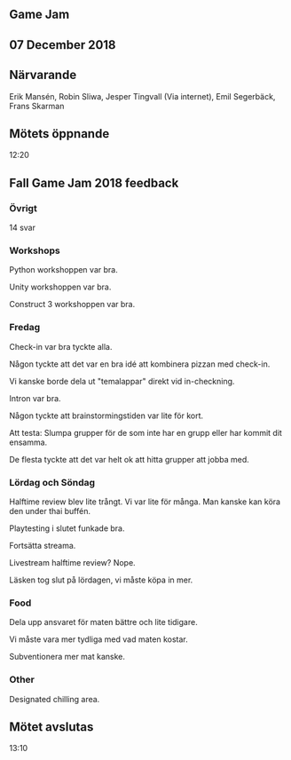 ## Game Jam
## 07 December 2018

## Närvarande
Erik Mansén, Robin Sliwa, Jesper Tingvall (Via internet), Emil Segerbäck, Frans Skarman

## Mötets öppnande
12:20

## Fall Game Jam 2018 feedback
### Övrigt
14 svar

### Workshops
Python workshoppen var bra.

Unity workshoppen var bra.

Construct 3 workshoppen var bra.

### Fredag
Check-in var bra tyckte alla.

Någon tyckte att det var en bra idé att kombinera pizzan med check-in.

Vi kanske borde dela ut "temalappar" direkt vid in-checkning.

Intron var bra.

Någon tyckte att brainstormingstiden var lite för kort.

Att testa: Slumpa grupper för de som inte har en grupp eller har kommit dit ensamma.

De flesta tyckte att det var helt ok att hitta grupper att jobba med.

### Lördag och Söndag
Halftime review blev lite trångt. Vi var lite för många. Man kanske kan köra den under thai buffén.

Playtesting i slutet funkade bra. 

Fortsätta streama.

Livestream halftime review? Nope.

Läsken tog slut på lördagen, vi måste köpa in mer.

### Food
Dela upp ansvaret för maten bättre och lite tidigare.

Vi måste vara mer tydliga med vad maten kostar.

Subventionera mer mat kanske.

### Other
Designated chilling area.

## Mötet avslutas
13:10
